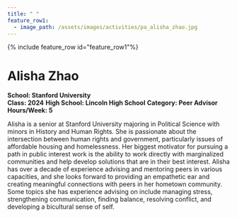 ```yaml
---
title: " "
feature_row1:
  - image_path: /assets/images/activities/pa_alisha_zhao.jpg
---
```


{% include feature_row id="feature_row1"%}

# Alisha Zhao

**School: Stanford University**  
**Class: 2024**
**High School: Lincoln High School**
**Category: Peer Advisor**  
**Hours/Week: 5**  

Alisha is a senior at Stanford University majoring in Political Science with minors in History and Human Rights. She is passionate about the intersection between human rights and government, particularly issues of affordable housing and homelessness. Her biggest motivator for pursuing a path in public interest work is the ability to work directly with marginalized communities and help develop solutions that are in their best interest. Alisha has over a decade of experience advising and mentoring peers in various capacities, and she looks forward to providing an empathetic ear and creating meaningful connections with peers in her hometown community. Some topics she has experience advising on include managing stress, strengthening communication, finding balance, resolving conflict, and developing a bicultural sense of self.

